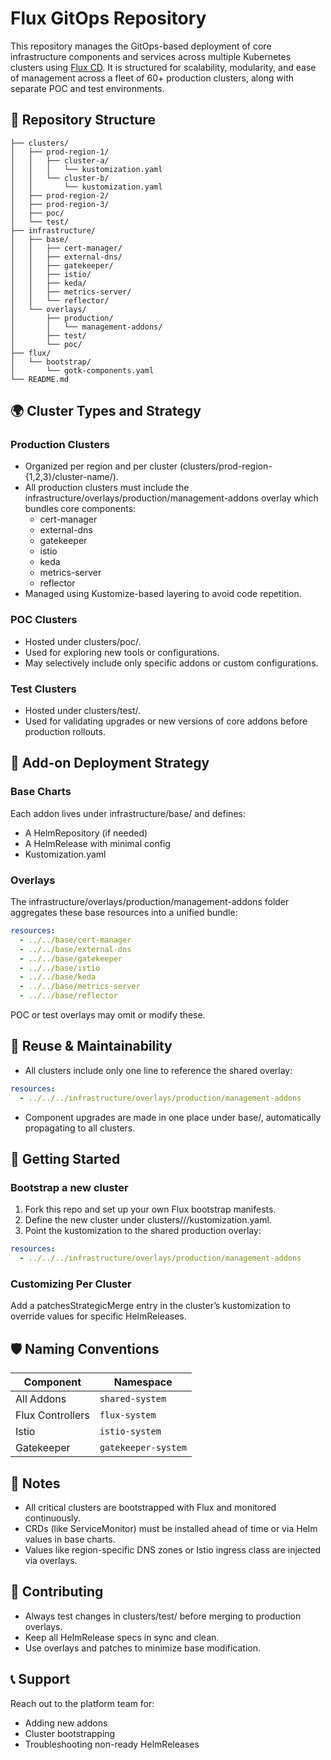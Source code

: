 # Flux GitOps Repository

This repository manages the GitOps-based deployment of core infrastructure components and services across multiple Kubernetes clusters using [Flux CD](https://fluxcd.io/). It is structured for scalability, modularity, and ease of management across a fleet of 60+ production clusters, along with separate POC and test environments.

## 📁 Repository Structure
```text
├── clusters/
│   ├── prod-region-1/
│   │   ├── cluster-a/
│   │   │   └── kustomization.yaml
│   │   └── cluster-b/
│   │       └── kustomization.yaml
│   ├── prod-region-2/
│   ├── prod-region-3/
│   ├── poc/
│   └── test/
├── infrastructure/
│   ├── base/
│   │   ├── cert-manager/
│   │   ├── external-dns/
│   │   ├── gatekeeper/
│   │   ├── istio/
│   │   ├── keda/
│   │   ├── metrics-server/
│   │   └── reflector/
│   └── overlays/
│       ├── production/
│       │   └── management-addons/
│       ├── test/
│       └── poc/
├── flux/
│   └── bootstrap/
│       └── gotk-components.yaml
└── README.md
```

## 🌍 Cluster Types and Strategy
### Production Clusters
- Organized per region and per cluster (clusters/prod-region-{1,2,3}/cluster-name/).
- All production clusters must include the infrastructure/overlays/production/management-addons overlay which bundles core components:
    - cert-manager
    - external-dns
    - gatekeeper
    - istio
    - keda
    - metrics-server
    - reflector
- Managed using Kustomize-based layering to avoid code repetition.

### POC Clusters
- Hosted under clusters/poc/.
- Used for exploring new tools or configurations.
- May selectively include only specific addons or custom configurations.

### Test Clusters
- Hosted under clusters/test/.
- Used for validating upgrades or new versions of core addons before production rollouts.

## 🧱 Add-on Deployment Strategy
### Base Charts
Each addon lives under infrastructure/base/ and defines:
- A HelmRepository (if needed)
- A HelmRelease with minimal config
- Kustomization.yaml

### Overlays
The infrastructure/overlays/production/management-addons folder aggregates these base resources into a unified bundle:
```yaml
resources:
  - ../../base/cert-manager
  - ../../base/external-dns
  - ../../base/gatekeeper
  - ../../base/istio
  - ../../base/keda
  - ../../base/metrics-server
  - ../../base/reflector
```
POC or test overlays may omit or modify these.

## 🔁 Reuse & Maintainability
- All clusters include only one line to reference the shared overlay:
```yaml
resources:
  - ../../../infrastructure/overlays/production/management-addons
```
- Component upgrades are made in one place under base/, automatically propagating to all clusters.

## 🚀 Getting Started

### Bootstrap a new cluster
1. Fork this repo and set up your own Flux bootstrap manifests.
2. Define the new cluster under clusters/<env>/<cluster-name>/kustomization.yaml.
3. Point the kustomization to the shared production overlay:
```yaml
resources:
  - ../../../infrastructure/overlays/production/management-addons
```

### Customizing Per Cluster
Add a patchesStrategicMerge entry in the cluster’s kustomization to override values for specific HelmReleases.

## 🛡️ Naming Conventions
| Component        | Namespace                                               |
| ---------------- | ------------------------------------------------------- |
| All Addons       | `shared-system`                                         |
| Flux Controllers | `flux-system`                                           |
| Istio            | `istio-system`                                          |
| Gatekeeper       | `gatekeeper-system`                                     |

## 📌 Notes
- All critical clusters are bootstrapped with Flux and monitored continuously.
- CRDs (like ServiceMonitor) must be installed ahead of time or via Helm values in base charts.
- Values like region-specific DNS zones or Istio ingress class are injected via overlays.

## 📣 Contributing
- Always test changes in clusters/test/ before merging to production overlays.
- Keep all HelmRelease specs in sync and clean.
- Use overlays and patches to minimize base modification.

## 📞 Support
Reach out to the platform team for:
- Adding new addons
- Cluster bootstrapping
- Troubleshooting non-ready HelmReleases